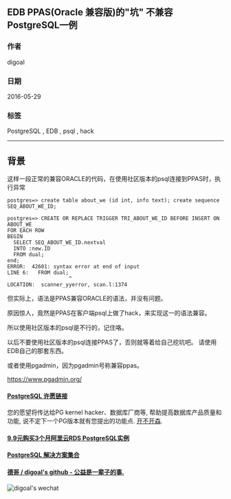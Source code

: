 ## EDB PPAS(Oracle 兼容版)的"坑" 不兼容PostgreSQL一例  
                                                                                                                                                                                               
### 作者                                                                                                                                                                                               
digoal                                                                                                                                                                                               
                                                                                                                                                                                               
### 日期                                                                                                                                                                                               
2016-05-29                                                                                                                                                                                        
                                                                                                                                                                                               
### 标签                                                                                                                                                                                               
PostgreSQL , EDB , psql , hack             
                                                                                                                                                                                               
----                                                                                                                                                                                               
                                                                                                                                                                                               
## 背景                                                                                   
这样一段正常的兼容ORACLE的代码，在使用社区版本的psql连接到PPAS时，执行异常  
  
```  
postgres=> create table about_we (id int, info text); create sequence SEQ_ABOUT_WE_ID;  
  
postgres=> CREATE OR REPLACE TRIGGER TRI_ABOUT_WE_ID BEFORE INSERT ON ABOUT_WE  
FOR EACH ROW  
BEGIN  
  SELECT SEQ_ABOUT_WE_ID.nextval  
  INTO :new.ID  
  FROM dual;    
end;  
ERROR:  42601: syntax error at end of input  
LINE 6:   FROM dual;  
                    ^  
LOCATION:  scanner_yyerror, scan.l:1374  
```  
  
但实际上，语法是PPAS兼容ORACLE的语法，并没有问题。  
  
原因惊人，竟然是PPAS在客户端psql上做了hack，来实现这一的语法兼容。  
  
所以使用社区版本的psql是不行的，记住咯。  
  
以后不要使用社区版本的psql连接PPAS了，否则就等着给自己挖坑吧。 请使用EDB自己的那套东西。  
  
或者使用pgadmin，因为pgadmin号称兼容ppas。  
  
https://www.pgadmin.org/  
  
  
  
  
  
  
  
  
  
  
  
  
  
  
  
  
  
  
  
  
  
  
  
  
  
  
  
  
  
  
  
  
  
  
  
  
  
  
  
  
  
  
  
  
  
  
  
  
  
  
  
  
  
  
  
  
  
  
  
  
  
  
  
#### [PostgreSQL 许愿链接](https://github.com/digoal/blog/issues/76 "269ac3d1c492e938c0191101c7238216")
您的愿望将传达给PG kernel hacker、数据库厂商等, 帮助提高数据库产品质量和功能, 说不定下一个PG版本就有您提出的功能点. [开不开森](https://github.com/digoal/blog/issues/76 "269ac3d1c492e938c0191101c7238216").  
  
  
#### [9.9元购买3个月阿里云RDS PostgreSQL实例](https://www.aliyun.com/database/postgresqlactivity "57258f76c37864c6e6d23383d05714ea")
  
  
#### [PostgreSQL 解决方案集合](https://yq.aliyun.com/topic/118 "40cff096e9ed7122c512b35d8561d9c8")
  
  
#### [德哥 / digoal's github - 公益是一辈子的事.](https://github.com/digoal/blog/blob/master/README.md "22709685feb7cab07d30f30387f0a9ae")
  
  
![digoal's wechat](../pic/digoal_weixin.jpg "f7ad92eeba24523fd47a6e1a0e691b59")
  
